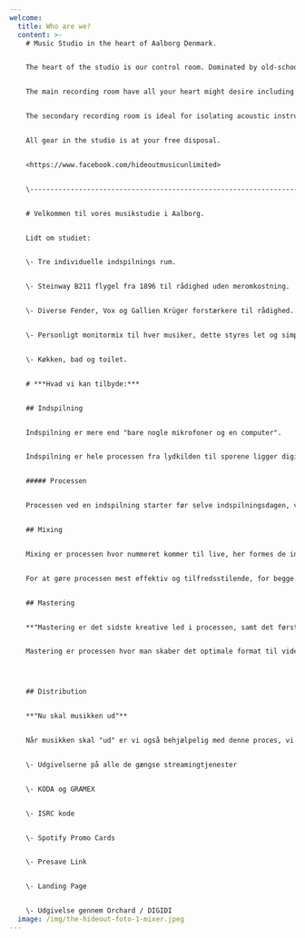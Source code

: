 ```yaml
---
welcome:
  title: Who are we?
  content: >-
    # Music Studio in the heart of Aalborg Denmark. 


    The heart of the studio is our control room. Dominated by old-school analogue equipment combined with modern hardware and software. 


    The main recording room have all your heart might desire including old Vox and Fender amplifiers as well as our 1896 Steinway & Sons B211 grand piano.


    The secondary recording room is ideal for isolating acoustic instruments or vocals during full band recording sessions.


    All gear in the studio is at your free disposal.


    <https://www.facebook.com/hideoutmusicunlimited>


    \---------------------------------------------------------------------------------------------------------


    # Velkommen til vores musikstudie i Aalborg. 


    Lidt om studiet:


    \- Tre individuelle indspilnings rum.


    \- Steinway B211 flygel fra 1896 til rådighed uden meromkostning.


    \- Diverse Fender, Vox og Gallien Krüger forstærkere til rådighed.


    \- Personligt monitormix til hver musiker, dette styres let og simpelt af musikeren selv via en of vores 6 monitorcontrollere som står fordelt i studiet.


    \- Køkken, bad og toilet. 


    # ***Hvad vi kan tilbyde:***


    ## Indspilning


    Indspilning er mere end "bare nogle mikrofoner og en computer".


    Indspilning er hele processen fra lydkilden til sporene ligger digitalt i DAW,  fra kilden igennem mikrofonen, til preamps og A/D konvertering i det digitale domæne. Vi har erfaring med en bred vifte af forskellige typer af musik og bands, ligefra "World Music" til POP, Jazz, Rock og Metal, så tøv ikke med at tage kontakt uanset band type og sammensætning.


    ##### Processen 


    Processen ved en indspilning starter før selve indspilningsdagen, vi har rigtig gode erfaringer med at lave en "indspilningsplan" før den aftalte indspilning. Planen danner basis for hvad der skal indspilles hvornår, men danner samtidig også grundlag for en samtale indbyrdes i bandet som sikre at bandet er 100 procent klar til at indspille. Efter indspilning går processen ind i postproduktionsfasen.


    ## Mixing


    Mixing er processen hvor nummeret kommer til live, her formes de individuelle spor og samles til ét enkelt stereospor. Processen er et sammenspil mellem kunstner og mix engineer, hvor mixet sendes frem og tilbage mellem hver revision. 


    For at gøre processen mest effektiv og tilfredsstilende, for begge parter, er det vigtigt med konkret feedback på numrene, ydermere kan referencer i form af fx. Spotify links sendes forud for mixing.


    ## Mastering


    **"Mastering er det sidste kreative led i processen, samt det første led i distributionsprocessen"** 


    Mastering er processen hvor man skaber det optimale format til videre distribution, samt optimere "masterens" overordnede balance for at være konkurencedygtig i et konkurencepræget streamning marked.




    ## Distribution 


    **"Nu skal musikken ud"**


    Når musikken skal "ud" er vi også behjælpelig med denne proces, vi står klar til at hjælpe med :


    \- Udgivelserne på alle de gængse streamingtjenester


    \- KODA og GRAMEX


    \- ISRC kode


    \- Spotify Promo Cards


    \- Presave Link


    \- Landing Page


    \- Udgivelse gennem Orchard / DIGIDI
  image: /img/the-hideout-foto-1-mixer.jpeg
---
```

